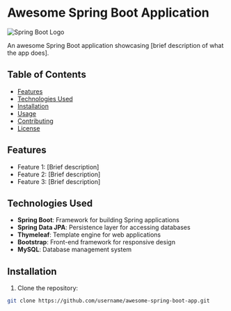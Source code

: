 # Awesome Spring Boot Application

![Spring Boot Logo](https://spring.io/images/projects/spring-boot-7f2e24cced0ac99f495328334de472cc.svg)

An awesome Spring Boot application showcasing [brief description of what the app does].

## Table of Contents

- [Features](#features)
- [Technologies Used](#technologies-used)
- [Installation](#installation)
- [Usage](#usage)
- [Contributing](#contributing)
- [License](#license)

## Features

- Feature 1: [Brief description]
- Feature 2: [Brief description]
- Feature 3: [Brief description]

## Technologies Used

- **Spring Boot**: Framework for building Spring applications
- **Spring Data JPA**: Persistence layer for accessing databases
- **Thymeleaf**: Template engine for web applications
- **Bootstrap**: Front-end framework for responsive design
- **MySQL**: Database management system

## Installation

1. Clone the repository:

```bash
git clone https://github.com/username/awesome-spring-boot-app.git
